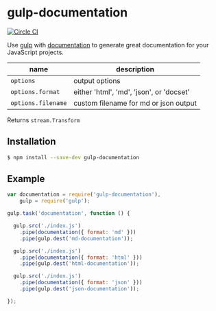 # gulp-documentation

[![Circle CI](https://circleci.com/gh/documentationjs/gulp-documentation.svg?style=svg)](https://circleci.com/gh/documentationjs/gulp-documentation)

Use [gulp](http://gulpjs.com/) with
[documentation](https://github.com/documentationjs/documentation)
to generate great documentation for your JavaScript projects.

| name | description |
| ---- | ----------- |
| `options` | output options |
| `options.format` | either &#x27;html&#x27;, &#x27;md&#x27;, &#x27;json&#x27;, or &#x27;docset&#x27; |
| `options.filename` | custom filename for md or json output |

Returns `stream.Transform`

## Installation

```sh
$ npm install --save-dev gulp-documentation
```

## Example

```js
var documentation = require('gulp-documentation'),
    gulp = require('gulp');

gulp.task('documentation', function () {

  gulp.src('./index.js')
    .pipe(documentation({ format: 'md' }))
    .pipe(gulp.dest('md-documentation'));

  gulp.src('./index.js')
    .pipe(documentation({ format: 'html' }))
    .pipe(gulp.dest('html-documentation'));

  gulp.src('./index.js')
    .pipe(documentation({ format: 'json' }))
    .pipe(gulp.dest('json-documentation'));

});
```

